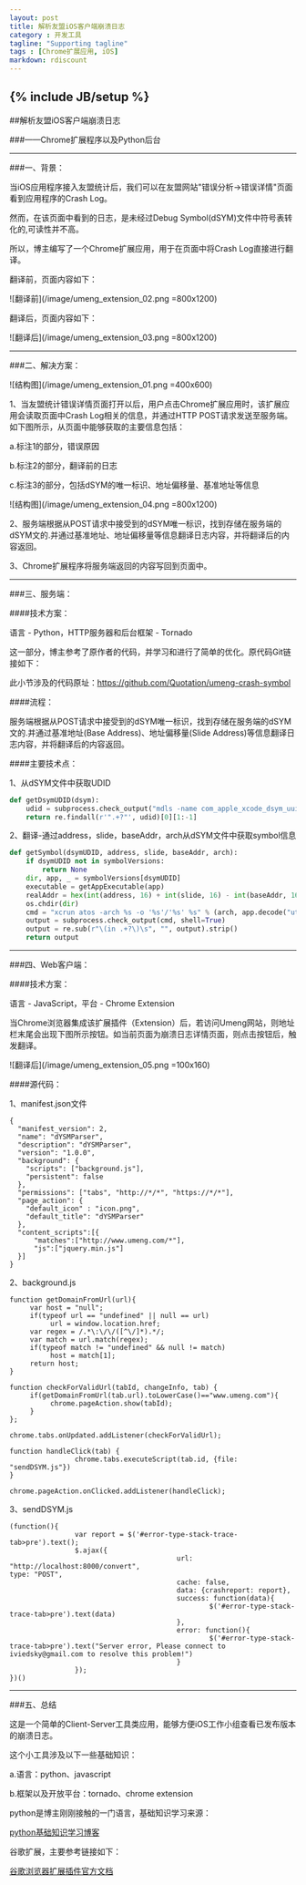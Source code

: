 ```yaml
---
layout: post
title: 解析友盟iOS客户端崩溃日志 
category : 开发工具 
tagline: "Supporting tagline"
tags : [Chrome扩展应用, iOS]
markdown: rdiscount
---
```

{% include JB/setup %}
---

##解析友盟iOS客户端崩溃日志

###——Chrome扩展程序以及Python后台

------
###一、背景：

当iOS应用程序接入友盟统计后，我们可以在友盟网站"错误分析->错误详情"页面看到应用程序的Crash Log。

然而，在该页面中看到的日志，是未经过Debug Symbol(dSYM)文件中符号表转化的,可读性并不高。

所以，博主编写了一个Chrome扩展应用，用于在页面中将Crash Log直接进行翻译。
<!--break-->
翻译前，页面内容如下：

![翻译前](/image/umeng_extension_02.png =800x1200)

翻译后，页面内容如下：

![翻译后](/image/umeng_extension_03.png =800x1200)

------
###二、解决方案：

![结构图](/image/umeng_extension_01.png =400x600)

1、当友盟统计错误详情页面打开以后，用户点击Chrome扩展应用时，该扩展应用会读取页面中Crash Log相关的信息，并通过HTTP POST请求发送至服务端。如下图所示，从页面中能够获取的主要信息包括：

a.标注1的部分，错误原因

b.标注2的部分，翻译前的日志

c.标注3的部分，包括dSYM的唯一标识、地址偏移量、基准地址等信息

![结构图](/image/umeng_extension_04.png =800x1200)


2、服务端根据从POST请求中接受到的dSYM唯一标识，找到存储在服务端的dSYM文的.并通过基准地址、地址偏移量等信息翻译日志内容，并将翻译后的内容返回。

3、Chrome扩展程序将服务端返回的内容写回到页面中。

------
###三、服务端：

####技术方案：

语言 - Python，HTTP服务器和后台框架 - Tornado

这一部分，博主参考了原作者的代码，并学习和进行了简单的优化。原代码Git链接如下：

此小节涉及的代码原址：https://github.com/Quotation/umeng-crash-symbol

####流程：

服务端根据从POST请求中接受到的dSYM唯一标识，找到存储在服务端的dSYM文的.并通过基准地址(Base Address)、地址偏移量(Slide Address)等信息翻译日志内容，并将翻译后的内容返回。

####主要技术点：

1、从dSYM文件中获取UDID

```python
def getDsymUDID(dsym):
    udid = subprocess.check_output("mdls -name com_apple_xcode_dsym_uuids -r    aw \"" + dsym + "\"", shell=True)
    return re.findall(r'".+?"', udid)[0][1:-1]
```

2、翻译-通过address，slide，baseAddr，arch从dSYM文件中获取symbol信息

```python
def getSymbol(dsymUDID, address, slide, baseAddr, arch):
    if dsymUDID not in symbolVersions:
        return None
    dir, app, _ = symbolVersions[dsymUDID]
    executable = getAppExecutable(app)
    realAddr = hex(int(address, 16) + int(slide, 16) - int(baseAddr, 16))
    os.chdir(dir)
    cmd = "xcrun atos -arch %s -o '%s'/'%s' %s" % (arch, app.decode("utf-8"), executable, realAddr)
    output = subprocess.check_output(cmd, shell=True)
    output = re.sub(r"\(in .+?\)\s", "", output).strip()
    return output
```

------
###四、Web客户端：

####技术方案：

语言 - JavaScript，平台 - Chrome Extension

当Chrome浏览器集成该扩展插件（Extension）后，若访问Umeng网站，则地址栏末尾会出现下图所示按钮。如当前页面为崩溃日志详情页面，则点击按钮后，触发翻译。
       
![翻译后](/image/umeng_extension_05.png =100x160)

####源代码：

1、manifest.json文件

```
{
  "manifest_version": 2,
  "name": "dYSMParser",
  "description": "dYSMParser",
  "version": "1.0.0",
  "background": {
    "scripts": ["background.js"],
    "persistent": false
  },
  "permissions": ["tabs", "http://*/*", "https://*/*"],
  "page_action": {
    "default_icon" : "icon.png",
    "default_title": "dYSMParser"
  },
  "content_scripts":[{
      "matches":["http://www.umeng.com/*"],
      "js":["jquery.min.js"]
  }]
}
```

2、background.js

```
function getDomainFromUrl(url){
     var host = "null";
     if(typeof url == "undefined" || null == url)
          url = window.location.href;
     var regex = /.*\:\/\/([^\/]*).*/;
     var match = url.match(regex);
     if(typeof match != "undefined" && null != match)
          host = match[1];
     return host;
}

function checkForValidUrl(tabId, changeInfo, tab) {
     if(getDomainFromUrl(tab.url).toLowerCase()=="www.umeng.com"){
          chrome.pageAction.show(tabId);
     }   
};

chrome.tabs.onUpdated.addListener(checkForValidUrl);

function handleClick(tab) {
                chrome.tabs.executeScript(tab.id, {file: "sendDSYM.js"})
}

chrome.pageAction.onClicked.addListener(handleClick);
```

3、sendDSYM.js

```
(function(){
                var report = $('#error-type-stack-trace-tab>pre').text();
                $.ajax({  
                                         url: "http://localhost:8000/convert",                                           type: "POST",
                                         cache: false,
                                         data: {crashreport: report},
                                         success: function(data){ 
                                                 $('#error-type-stack-trace-tab>pre').text(data)                                     
                                         },
                                         error: function(){
                                                 $('#error-type-stack-trace-tab>pre').text("Server error, Please connect to iviedsky@gmail.com to resolve this problem!")
                                         }
                });                          
})() 
```

------
###五、总结

这是一个简单的Client-Server工具类应用，能够方便iOS工作小组查看已发布版本的崩溃日志。

这个小工具涉及以下一些基础知识：

a.语言：python、javascript

b.框架以及开放平台：tornado、chrome extension

python是博主刚刚接触的一门语言，基础知识学习来源：

<a href="http://www.cnblogs.com/vamei/archive/2012/09/13/2682778.html" target="_blank" >python基础知识学习博客</a>

谷歌扩展，主要参考链接如下：

<a href="https://developer.chrome.com/extensions/getstarted.html" target="_blank">谷歌浏览器扩展插件官方文档</a>


